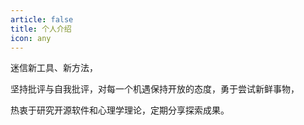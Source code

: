 ```yaml
---
article: false
title: 个人介绍
icon: any
---
```


迷信新工具、新方法，

坚持批评与自我批评，对每一个机遇保持开放的态度，勇于尝试新鲜事物，

热衷于研究开源软件和心理学理论，定期分享探索成果。
